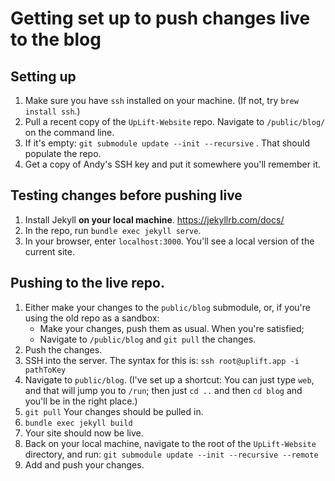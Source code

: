 # Getting set up to push changes live to the blog

## Setting up

1. Make sure you have `ssh` installed on your machine. (If not, try `brew install ssh`.)
2. Pull a recent copy of the `UpLift-Website` repo. Navigate to `/public/blog/` on the command line. 
3. If it's empty: `git submodule update --init --recursive` . That should populate the repo. 
4. Get a copy of Andy's SSH key and put it somewhere you'll remember it. 

## Testing changes before pushing live

1. Install Jekyll **on your local machine**. https://jekyllrb.com/docs/
2. In the repo, run `bundle exec jekyll serve`.
3. In your browser, enter `localhost:3000`. You'll see a local version of the current site. 

## Pushing to the live repo. 

1. Either make your changes to the `public/blog` submodule, or, if you're using the old repo as a sandbox:
    * Make your changes, push them as usual. When you're satisfied; 
    * Navigate to `/public/blog` and `git pull` the changes. 
2. Push the changes. 
3. SSH into the server. The syntax for this is: 
    `ssh root@uplift.app -i pathToKey`
4. Navigate to `public/blog`. (I've set up a shortcut: You can just type `web`, and that will jump you to `/run`; then just `cd ..` and then `cd blog` and you'll be in the right place.)
5. `git pull` Your changes should be pulled in. 
6. `bundle exec jekyll build`
7. Your site should now be live. 
8. Back on your local machine, navigate to the root of the `UpLift-Website` directory, and run: `git submodule update --init --recursive --remote`
9. Add and push your changes. 

